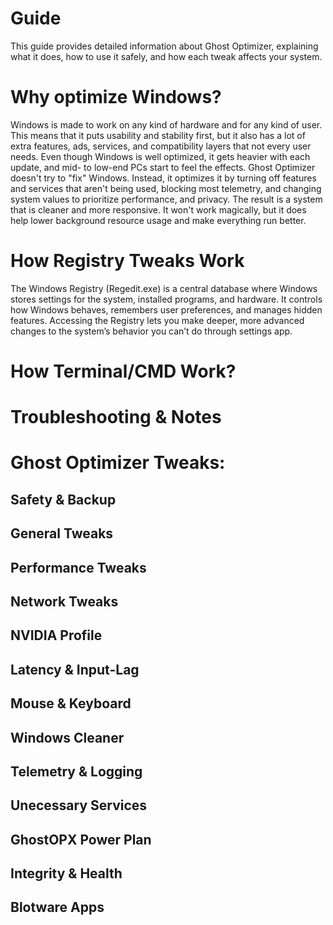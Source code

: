 # Guide
This guide provides detailed information about Ghost Optimizer, explaining what it does, how to use it safely, and how each tweak affects your system.

# Why optimize Windows?
Windows is made to work on any kind of hardware and for any kind of user. This means that it puts usability and stability first, but it also has a lot of extra features, ads, services, and compatibility layers that not every user needs. Even though Windows is well optimized, it gets heavier with each update, and mid- to low-end PCs start to feel the effects. Ghost Optimizer doesn't try to "fix" Windows. Instead, it optimizes it by turning off features and services that aren't being used, blocking most telemetry, and changing system values to prioritize performance, and privacy. The result is a system that is cleaner and more responsive. It won't work magically, but it does help lower background resource usage and make everything run better.

# How Registry Tweaks Work
The Windows Registry (Regedit.exe) is a central database where Windows stores settings for the system, installed programs, and hardware. It controls how Windows behaves, remembers user preferences, and manages hidden features. Accessing the Registry lets you make deeper, more advanced changes to the system’s behavior you can’t do through settings app.

# How Terminal/CMD Work?


# Troubleshooting & Notes


# Ghost Optimizer Tweaks:

## Safety & Backup

## General Tweaks

## Performance Tweaks

## Network Tweaks

## NVIDIA Profile

## Latency & Input-Lag

## Mouse & Keyboard

## Windows Cleaner

## Telemetry & Logging

## Unecessary Services

## GhostOPX Power Plan

## Integrity & Health

## Blotware Apps